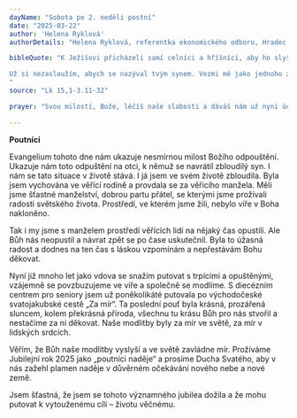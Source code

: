 ```yaml
---
dayName: "Sobota po 2. neděli postní"
date: "2025-03-22"
author: 'Helena Ryklová'
authorDetails: "Helena Ryklová, referentka ekonomického odboru, Hradec Králové"

bibleQuote: "K Ježíšovi přicházeli samí celníci a hříšníci, aby ho slyšeli. Farizeové a učitelé Zákona mezi sebou reptali: „Přijímá hříšníky a jí s nimi!“ Pověděl jim tedy toto podobenství: „Jeden člověk měl dva syny. Mladší z nich řekl otci: »Otče, dej mi z majetku podíl, který na mě připadá.« On tedy rozdělil majetek mezi ně. Netrvalo dlouho a mladší syn sebral všechno, odešel do daleké země a tam svůj majetek rozmařilým životem promarnil. Když všechno utratil, nastal v té zemi velký hlad a on začal mít nouzi. Šel a uchytil se u jednoho hospodáře v té zemi. Ten ho poslal na pole pást vepře. Rád by utišil hlad lusky, které žrali vepři, ale nikdo mu je nedával. Tu šel do sebe a řekl: »Kolik nádeníků mého otce má nadbytek chleba, a já tady hynu hladem! Vstanu a půjdu k svému otci a řeknu mu: Otče, zhřešil jsem proti Bohu i proti tobě.

Už si nezasloužím, abych se nazýval tvým synem. Vezmi mě jako jednoho ze svých nádeníků!« Vstal a šel k svému otci. Když byl ještě daleko, otec ho uviděl a pohnut soucitem přiběhl, objal ho a políbil. Syn mu řekl: »Otče, zhřešil jsem proti Bohu i proti tobě. Už si nezasloužím, abych se nazýval tvým synem.« Ale otec nařídil služebníkům: »Honem přineste nejlepší šaty a oblečte ho, dejte mu na ruku prsten a obuv na nohy! Přiveďte vykrmené tele a zabijte ho! A hodujme a veselme se, protože tento můj syn byl mrtev, a zase žije, byl ztracen, a je zas nalezen!« A začali se veselit. Jeho starší syn byl právě na poli. Když se vracel a byl už blízko domu, uslyšel hudbu a tanec. Zavolal si jednoho ze služebníků a ptal se ho, co to znamená. On mu odpověděl: »Tvůj bratr se vrátil a tvůj otec dal zabít vykrmené tele, že se mu vrátil zdravý.« Tu se (starší syn) rozzlobil a nechtěl jít dovnitř. Jeho otec vyšel a domlouval mu. Ale on otci odpověděl: »Hle, tolik let už ti sloužím a nikdy jsem žádný tvůj příkaz nepřestoupil. A mně jsi nikdy nedal ani kůzle, abych se poveselil se svými přáteli. Když ale přišel tenhle tvůj syn, který prohýřil tvůj majetek s nevěstkami, dals pro něj zabít vykrmené tele!« Otec mu odpověděl: »Dítě, ty jsi pořád se mnou a všechno, co je moje, je i tvoje. Ale máme proč se veselit a radovat, protože tento tvůj bratr byl mrtev,  a zase žije, byl ztracen, a je zase nalezen.«“
"
source: "Lk 15,1-3.11-32"

prayer: "Svou milostí, Bože, léčíš naše slabosti a dáváš nám už nyní účast na životě, který nás čeká v nebi; veď nás, dokud žijeme zde na zemi, a doveď nás do světla, ve kterém ty sám přebýváš. Prosíme o to skrze tvého Syna, Ježíše Krista, našeho Pána, neboť on s tebou v jednotě Ducha Svatého žije a kraluje  po všechny věky věků. Amen."

---
```


**Poutníci**

Evangelium tohoto dne nám ukazuje nesmírnou milost Božího odpouštění. Ukazuje nám toto odpuštění na otci, k němuž se navrátil zbloudilý syn. I nám se tato situace v životě stává. I já jsem ve svém životě zbloudila. Byla jsem vychována ve věřící rodině a provdala se za věřícího manžela. Měli jsme šťastné manželství, dobrou partu přátel, se kterými jsme prožívali radosti světského života. Prostředí, ve kterém jsme žili, nebylo víře v Boha nakloněno.

Tak i my jsme s manželem prostředí věřících lidí na nějaký čas opustili. Ale Bůh nás neopustil a návrat zpět se po čase uskutečnil. Byla to úžasná radost a dodnes na ten čas s láskou vzpomínám a nepřestávám Bohu děkovat.

Nyní již mnoho let jako vdova se snažím putovat s trpícími a opuštěnými, vzájemně se povzbuzujeme ve víře a společně se modlíme. S diecézním centrem pro seniory jsem už poněkolikáté putovala po východočeské svatojakubské cestě „Za mír“. Ta poslední pouť byla krásná, prozářená sluncem, kolem překrásná příroda, všechnu tu krásu Bůh pro nás stvořil a nestačíme za ni děkovat. Naše modlitby byly za mír ve světě, za mír v lidských srdcích.

Věřím, že Bůh naše modlitby vyslyší a ve světě zavládne mír. Prožíváme Jubilejní rok 2025 jako „poutníci naděje“ a prosíme Ducha Svatého, aby v nás zažehl plamen naděje v důvěrném očekávání nového nebe a nové země.

Jsem šťastná, že jsem se tohoto významného jubilea dožila a že mohu putovat k vytouženému cíli – životu věčnému.

